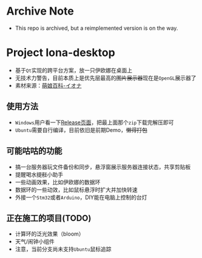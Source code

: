 # Archive Note
* This repo is archived, but a reimplemented version is on the way.

# Project Iona-desktop
* 基于`Qt`实现的跨平台方案，放一只伊欧娜在桌面上
* 无技术力警告，目前本质上是优先层最高的~~图片展示器~~现在是`OpenGL`展示器了
* 素材来源：[萌娘百科-イオナ](https://zh.moegirl.org.cn/%E4%BC%8A%E6%AC%A7%E5%A8%9C)

## 使用方法
* `Windows`用户看一下[Release页面](https://github.com/WingEternal/Iona-desktop/releases/tag/v0.1-alpha)，把最上面那个`zip`下载完解压即可
* `Ubuntu`需要自行编译，目前依旧是前期Demo，~~懒得打包~~

## 可能咕咕的功能
* 搞一台服务器玩文件备份和同步，悬浮窗展示服务器连接状态，共享剪贴板
* 提醒喝水~~提肛~~小助手
* 一些动画效果，比如伊欧娜的数据环
* 数据环的一些动效，比如鼠标悬浮时扩大并加快转速
* 外接一个`Stm32`或者`Arduino`，DIY能在电脑上控制的台灯

## 正在施工的项目(TODO)
* 计算环的泛光效果（bloom）
* 天气/闹钟小组件
* 注意，当前分支尚未支持`Ubuntu`鼠标追踪
